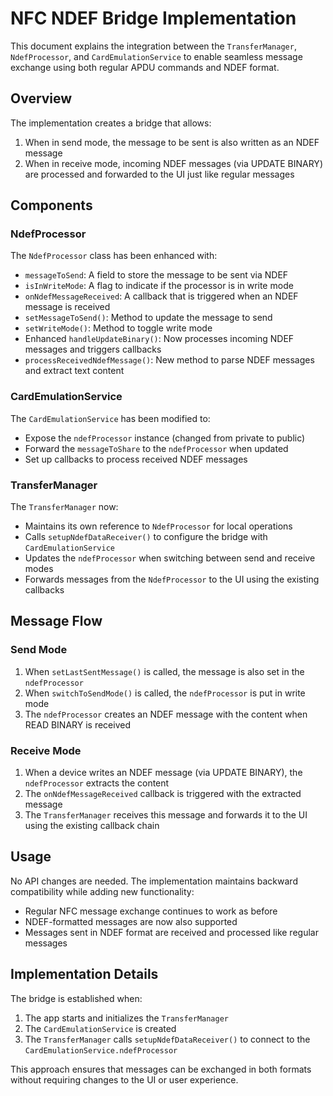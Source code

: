 # NFC NDEF Bridge Implementation

This document explains the integration between the `TransferManager`, `NdefProcessor`, and `CardEmulationService` to enable seamless message exchange using both regular APDU commands and NDEF format.

## Overview

The implementation creates a bridge that allows:

1. When in send mode, the message to be sent is also written as an NDEF message
2. When in receive mode, incoming NDEF messages (via UPDATE BINARY) are processed and forwarded to the UI just like regular messages

## Components

### NdefProcessor

The `NdefProcessor` class has been enhanced with:

- `messageToSend`: A field to store the message to be sent via NDEF
- `isInWriteMode`: A flag to indicate if the processor is in write mode
- `onNdefMessageReceived`: A callback that is triggered when an NDEF message is received
- `setMessageToSend()`: Method to update the message to send
- `setWriteMode()`: Method to toggle write mode
- Enhanced `handleUpdateBinary()`: Now processes incoming NDEF messages and triggers callbacks
- `processReceivedNdefMessage()`: New method to parse NDEF messages and extract text content

### CardEmulationService

The `CardEmulationService` has been modified to:

- Expose the `ndefProcessor` instance (changed from private to public)
- Forward the `messageToShare` to the `ndefProcessor` when updated
- Set up callbacks to process received NDEF messages

### TransferManager

The `TransferManager` now:

- Maintains its own reference to `NdefProcessor` for local operations
- Calls `setupNdefDataReceiver()` to configure the bridge with `CardEmulationService`
- Updates the `ndefProcessor` when switching between send and receive modes
- Forwards messages from the `NdefProcessor` to the UI using the existing callbacks

## Message Flow

### Send Mode

1. When `setLastSentMessage()` is called, the message is also set in the `ndefProcessor`
2. When `switchToSendMode()` is called, the `ndefProcessor` is put in write mode
3. The `ndefProcessor` creates an NDEF message with the content when READ BINARY is received

### Receive Mode

1. When a device writes an NDEF message (via UPDATE BINARY), the `ndefProcessor` extracts the content
2. The `onNdefMessageReceived` callback is triggered with the extracted message
3. The `TransferManager` receives this message and forwards it to the UI using the existing callback chain

## Usage

No API changes are needed. The implementation maintains backward compatibility while adding new functionality:

- Regular NFC message exchange continues to work as before
- NDEF-formatted messages are now also supported
- Messages sent in NDEF format are received and processed like regular messages

## Implementation Details

The bridge is established when:

1. The app starts and initializes the `TransferManager`
2. The `CardEmulationService` is created
3. The `TransferManager` calls `setupNdefDataReceiver()` to connect to the `CardEmulationService.ndefProcessor`

This approach ensures that messages can be exchanged in both formats without requiring changes to the UI or user experience. 